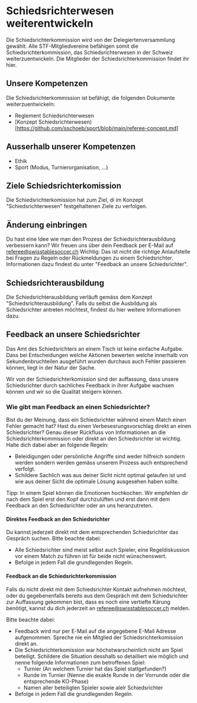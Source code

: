 # Schiedsrichterwesen weiterentwickeln
Die Schiedsrichterkommission wird von der Delegiertenversammlung gewählt. Alle STF-Mitgliedvereine befähigen somit die Schiedsrichterkommission, das Schiedsrichterwesen in der Schweiz weiterzuentwickeln. Die Mitglieder der Schiedsrichterkommission findet ihr hier. 

## Unsere Kompetenzen
Die Schiedsrichterkommission ist befähigt, die folgenden Dokumente weiterzuentwickeln: 

- Reglement Schiedsrichterwesen
- [Konzept Schiedsrichterwesen)[https://github.com/sschoeb/sport/blob/main/referee-concept.md]

## Ausserhalb unserer Kompetenzen

- Ethik
- Sport (Modus, Turnierorganisation, ...)

## Ziele Schiedsrichterkomission
Die Schiedsrichterkomission hat zum Ziel, di im Konzept "Schiedsrichterwesen" festgehaltenen Ziele zu verfolgen.

## Änderung einbringen
Du hast eine Idee wie man den Prozess der Schiedsrichterausbildung verbessern kann? Wir freuen uns über dein Feedback per E-Mail auf referee@swisstablesoccer.ch
Wichtig: Das ist nicht die richtige Anlaufstelle bei Fragen zu Regeln oder Rückmeldungen zu einem Schiedsrichter. Informationen dazu findest du unter "Feedback an unsere Schiedsrichter".

## Schiedsrichterausbildung
Die Schiedsrichterausbildung verläuft gemäss dem Konzept "Schiedsrichterausbildung".
Falls du selbst die Ausbildung als Schiedsrichter antreten möchtest, findest du hier weitere Informationen dazu.

## Feedback an unsere Schiedsrichter
Das Amt des Schiedsrichters an einem Tisch ist keine einfache Aufgabe. Dass bei Entscheidungen welche Aktionen bewerten welche innerhalb von Sekundenbruchteilen ausgeführt wurden durchaus auch Fehler passieren können, liegt in der Natur der Sache.

Wir von der Schiedsrichterkomission sind der auffassung, dass unsere Schiedsrichter durch sachliches Feedback in ihrer Aufgabe wachsen können und wir so die Qualität steigern können. 

### Wie gibt man Feedback an einen Schiedsrichter?
Bist du der Meinung, dass ein Schiedsrichter während einem Match einen Fehler gemacht hat? Hast du einen Verbesesrungsvorschlag direkt an einen Schiedsrichter? Genau dieser Rückfluss von Informationen an die Schiedsrichterkommission oder direkt an den Schiedsrichter ist wichtig. Halte dich dabei aber an folgende Regeln:

- Beleidigungen oder persönliche Angriffe sind weder hilfreich sondern werden sondern werden gemäss unserem Prozess auch entsprechend verfolgt.
- Schildere Sachlich was aus deiner Sicht nicht optimal gelaufen ist und wie aus deiner Sicht die optimale Lösung ausgesehen haben sollte.

Tipp: In einem Spiel können die Emotionen hochkochen. Wir empfehlen dir nach dem Spiel erst den Kopf durchzulüften und erst dann mit dem Feedback an den Schiedsrichter oder an uns heranzutreten.

#### Direktes Feedback an den Schiedsrichter
Du kannst jederzeit direkt mit dem entsprechenden Schiedsrichter das Gespräch suchen. Bitte beachte dabei:

- Alle Schiedsrichter sind meist selbst auch Spieler, eine Regeldiskussion vor einem Match zu führen ist für beide nicht wünschenswert.
- Befolge in jedem Fall die grundlegenden Regeln. 

#### Feedback an die Schiedsrichterkommission
Falls du nicht direkt mit dem Schiedsrichter Kontakt aufnehmen möchtest, oder du gegebenenfalls bereits aus dem Gespräch mit dem Schiedsrichter zur Auffassung gekommen bist, dass es noch eine vertiefte Kärung benötigt, kannst du dich jederzeit an referee@swisstablesoccer.ch melden. 

Bitte beachte dabei:
- Feedback wird nur per E-Mail auf die angegebene E-Mail Adresse aufgenommen. Spreche nie ein Mitglied der Schiedsrichterkomission direkt an.
- Die Schiedsrichterkomission war höchstwarscheinlich nicht am Spiel beteiligt. Schildere die Situation desshalb so detailliert wie möglich und nenne folgende Informationen zum betroffenen Spiel:
  - Turnier (An welchem Turnier hat das Spiel stattgefunden?)
  - Runde im Turnier (Nenne die exakte Runde in der Vorrunde oder die entsprechende KO-Phase)
  - Namen aller beteiligten Spieler sowie alelr Schiedsrichter
- Befolge in jedem Fall die grundlegenden Regeln. 
